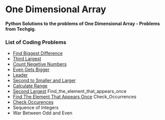 # One Dimensional Array
**Python Solutions to the problems of One Dimensional Array - Problems from Techgig.**
<br>
### List of Coding Problems
* [Find Biggest Difference](https://github.com/ranajoy-dutta/TechGig-Data-Structure/blob/master/One%20Dimensional%20Array/Find_Biggest_Difference.py)
* [Third Largest](https://github.com/ranajoy-dutta/TechGig-Data-Structure/blob/master/One%20Dimensional%20Array/Third_Largest.py)
* [Count Negetive Numbers](https://github.com/ranajoy-dutta/TechGig-Data-Structure/blob/master/One%20Dimensional%20Array/Count_Negetive_Numbers.py)
* [Even Gets Bigger](https://github.com/ranajoy-dutta/TechGig-Data-Structure/blob/master/One%20Dimensional%20Array/Even_Gets_Bigger.py)
* [Leader](https://github.com/ranajoy-dutta/TechGig-Data-Structure/blob/master/One%20Dimensional%20Array/Leader.py)
* [Second to Smaller and Larger](https://github.com/ranajoy-dutta/TechGig-Data-Structure/blob/master/One%20Dimensional%20Array/second_to_smaller_and_larger.py) 
* [Calculate Range](https://github.com/ranajoy-dutta/TechGig-Data-Structure/blob/master/One%20Dimensional%20Array/Calculate_Range.py)
* [Second Largest](https://github.com/ranajoy-dutta/TechGig-Data-Structure/blob/master/One%20Dimensional%20Array/Second_Largest.py) Find_the_element_that_appears_once
* [Find The Element That Appears Once](https://github.com/ranajoy-dutta/TechGig-Data-Structure/blob/master/One%20Dimensional%20Array/Find_the_element_that_appears_once.py) Check_Occurrences
* [Check Occurences](https://github.com/ranajoy-dutta/TechGig-Data-Structure/blob/master/One%20Dimensional%20Array/Check_Occurrences.py)
* Sequence of Integers
* War Between Odd and Even


